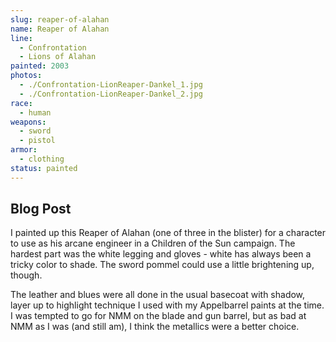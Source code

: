 ```yaml
---
slug: reaper-of-alahan
name: Reaper of Alahan
line:
  - Confrontation
  - Lions of Alahan
painted: 2003
photos:
  - ./Confrontation-LionReaper-Dankel_1.jpg
  - ./Confrontation-LionReaper-Dankel_2.jpg
race:
  - human
weapons:
  - sword
  - pistol
armor:
  - clothing
status: painted
---
```


## Blog Post

I painted up this Reaper of Alahan (one of three in the blister) for a character to use as his arcane engineer in a Children of the Sun campaign. The hardest part was the white legging and gloves - white has always been a tricky color to shade. The sword pommel could use a little brightening up, though.

The leather and blues were all done in the usual basecoat with shadow, layer up to highlight technique I used with my Appelbarrel paints at the time. I was tempted to go for NMM on the blade and gun barrel, but as bad at NMM as I was (and still am), I think the metallics were a better choice.
